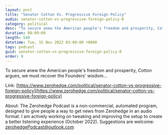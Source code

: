 ```yaml
---
layout: post
title: "Senator Cotton Vs. Progressive Foreign Policy"
audio: senator-cotton-vs-progressive-foreign-policy-0
category: political
desc: "To secure anew the American people's freedom and prosperity, Cotton argues, we must recover the Founders' wisdom..."
duration: 00:09:09
length: 549
datetime: Tue, 15 Nov 2022 03:00:00 +0000
tags: podcast
guid: senator-cotton-vs-progressive-foreign-policy-0
order: 0
---
```

To secure anew the American people's freedom and prosperity, Cotton argues, we must recover the Founders' wisdom...

Link: [https://www.zerohedge.com/political/senator-cotton-vs-progressive-foreign-policy](https://www.zerohedge.com/political/senator-cotton-vs-progressive-foreign-policy)

About: The Zerohedge Podcast is a non-commercial, automated program, designed to give people a way to get news from Zerohedge in an audio format.  I am actively working on tweaking and improving the setup to create a better listening experience (October 2022).  Suggestions are welcome: [zerohedgePodcast@outlook.com](mailto:zerohedgePodcast@outlook.com)
